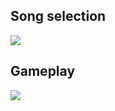 ## Song selection

![](https://media.discordapp.net/attachments/844482853161271336/1068043548206841948/song-selection.png)

## Gameplay

![](https://media.discordapp.net/attachments/844482853161271336/1068043547959365652/gameplay.png)